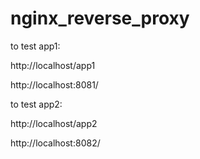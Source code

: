 # nginx_reverse_proxy

to test app1:  

http://localhost/app1 

http://localhost:8081/


to test app2:  

http://localhost/app2

http://localhost:8082/

